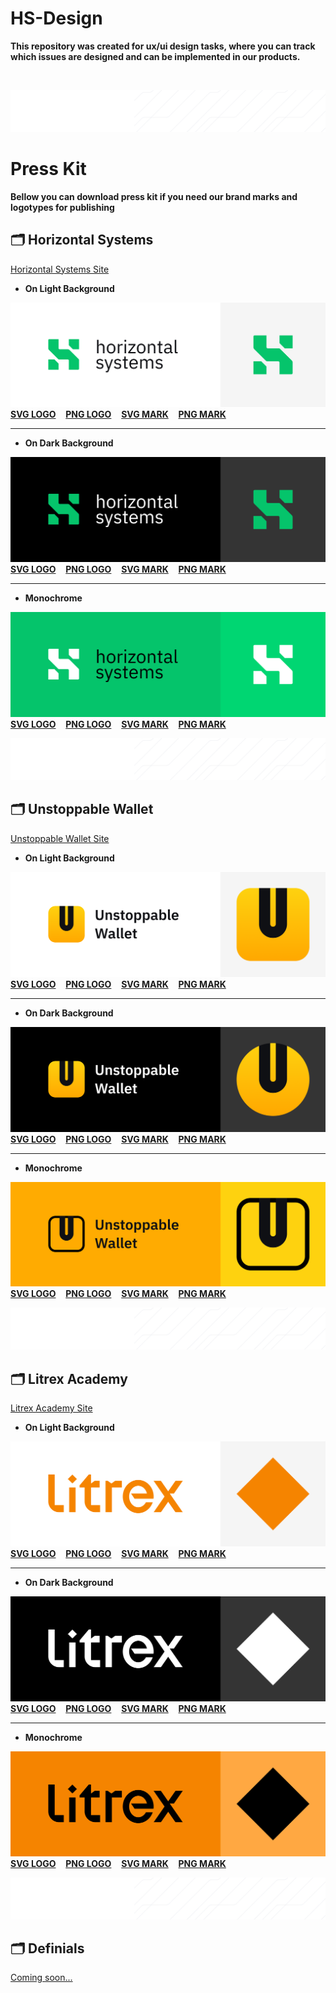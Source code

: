 # HS-Design

**This repository was created for ux/ui design tasks, where you can track which issues are designed and can be implemented in our products.**

</br>

![lines](/images/lines.png)


# Press Kit

**Bellow you can download press kit if you need our brand marks and logotypes for publishing**


## 🗂 Horizontal Systems
[Horizontal Systems Site](http://horizontalsystems.io)

* **On Light Background**

![Preview](/images/HS-Logo-on-light-preview.png)
</br>
**[SVG LOGO](/PressKit/HS-Logo-on-light.svg)** &nbsp;&nbsp;
**[PNG LOGO](/PressKit/HS-Logo-on-light.png)** &nbsp;&nbsp;
**[SVG MARK](/PressKit/HS-Mark-on-light.svg)** &nbsp;&nbsp;
**[PNG MARK](/PressKit/HS-Mark-on-light.png)** &nbsp;&nbsp;

---

* **On Dark Background**

![Preview](/images/HS-Logo-on-dark-preview.png)
</br>
**[SVG LOGO](/PressKit/HS-Logo-on-dark.svg)** &nbsp;&nbsp;
**[PNG LOGO](/PressKit/HS-Logo-on-dark.png)** &nbsp;&nbsp;
**[SVG MARK](/PressKit/HS-Mark-on-dark.svg)** &nbsp;&nbsp;
**[PNG MARK](/PressKit/HS-Mark-on-dark.png)** &nbsp;&nbsp;


---

* **Monochrome**

![Preview](images/HS-Logo-on-green-preview.png)
</br>
**[SVG LOGO](/PressKit/HS-Logo-monochrome.svg)** &nbsp;&nbsp;
**[PNG LOGO](/PressKit/HS-Logo-monochrome.png)** &nbsp;&nbsp;
**[SVG MARK](/PressKit/HS-Mark-monochrome.svg)** &nbsp;&nbsp;
**[PNG MARK](/PressKit/HS-Mark-monochrome.png)** &nbsp;&nbsp;

![lines](/images/lines.png)

## 🗂 Unstoppable Wallet
[Unstoppable Wallet Site](http://unstoppable.money)

* **On Light Background**

![Preview](images/UW-Logo-on-light-preview.png)
</br>
**[SVG LOGO](/PressKit/UW-Logo-on-light.svg)** &nbsp;&nbsp;
**[PNG LOGO](/PressKit/UW-Logo-on-light.png)** &nbsp;&nbsp;
**[SVG MARK](/PressKit/UW-AppIcon-on-light.svg)** &nbsp;&nbsp;
**[PNG MARK](/PressKit/UW-AppIcon-on-light.png)** &nbsp;&nbsp;

---

* **On Dark Background**

![Preview](/images/UW-Logo-on-dark-preview.png)
</br>
**[SVG LOGO](/PressKit/UW-Logo-on-dark.svg)** &nbsp;&nbsp;
**[PNG LOGO](/PressKit/UW-Logo-on-dark.png)** &nbsp;&nbsp;
**[SVG MARK](/PressKit/UW-AppIcon-on-dark.svg)** &nbsp;&nbsp;
**[PNG MARK](/PressKit/UW-AppIcon-on-dark.png)** &nbsp;&nbsp;

---

* **Monochrome**

![Preview](images/UW-Logo-monochrome-preview.png)
</br>
**[SVG LOGO](/PressKit/UW-Logo-monochrome.svg)** &nbsp;&nbsp;
**[PNG LOGO](/PressKit/UW-Logo-monochrome.png)** &nbsp;&nbsp;
**[SVG MARK](/PressKit/UW-AppIcon-monochrome.svg)** &nbsp;&nbsp;
**[PNG MARK](/PressKit/UW-AppIcon-monochrome.png)** &nbsp;&nbsp;

![lines](/images/lines.png)
  
## 🗂 Litrex Academy

[Litrex Academy Site](http://litrex.academy)

* **On Light Background**

![Preview](images/Litrex-Logo-on-light-preview.png)
</br>
**[SVG LOGO](/PressKit/Litrex-Logo-on-light.svg)** &nbsp;&nbsp;
**[PNG LOGO](/PressKit/Litrex-Logo-on-light.png)** &nbsp;&nbsp;
**[SVG MARK](/PressKit/Litrex-Mark-on-light.svg)** &nbsp;&nbsp;
**[PNG MARK](/PressKit/Litrex-Mark-on-light.png)** &nbsp;&nbsp;

---

* **On Dark Background**

![Preview](/images/Litrex-Logo-on-dark-preview.png)
</br>
**[SVG LOGO](/PressKit/Litrex-Logo-on-dark.svg)** &nbsp;&nbsp;
**[PNG LOGO](/PressKit/Litrex-Logo-on-dark.png)** &nbsp;&nbsp;
**[SVG MARK](/PressKit/Litrex-Mark-on-dark.svg)** &nbsp;&nbsp;
**[PNG MARK](/PressKit/Litrex-Mark-on-dark.png)** &nbsp;&nbsp;

---

* **Monochrome**

![Preview](images/Litrex-Logo-monochrome-preview.png)
</br>
**[SVG LOGO](/PressKit/Litrex-Logo-monochrome.svg)** &nbsp;&nbsp;
**[PNG LOGO](/PressKit/Litrex-Logo-monochrome.png)** &nbsp;&nbsp;
**[SVG MARK](/PressKit/Litrex-Mark-monochrome.svg)** &nbsp;&nbsp;
**[PNG MARK](/PressKit/Litrex-Mark-monochrome.png)** &nbsp;&nbsp;

![lines](/images/lines.png)


## 🗂 Definials

[Coming soon...](http://soon)
  
